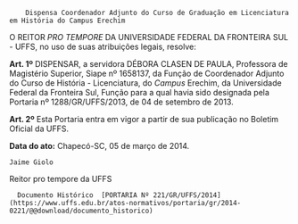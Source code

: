         Dispensa Coordenador Adjunto do Curso de Graduação em Licenciatura em História do Campus Erechim  

O REITOR *PRO TEMPORE* DA UNIVERSIDADE FEDERAL DA FRONTEIRA SUL - UFFS, no uso de suas atribuições legais, resolve:

 **Art. 1º** DISPENSAR, a servidora DÉBORA CLASEN DE PAULA, Professora de Magistério Superior, Siape nº 1658137, da Função de Coordenador Adjunto do Curso de História - Licenciatura, do *Campus* Erechim, da Universidade Federal da Fronteira Sul, Função para a qual havia sido designada pela Portaria nº 1288/GR/UFFS/2013, de 04 de setembro de 2013.

 **Art. 2º** Esta Portaria entra em vigor a partir de sua publicação no Boletim Oficial da UFFS.

  

   **Data do ato:** Chapecó-SC, 05 de março de 2014.   
 

    Jaime Giolo   
 Reitor pro tempore da UFFS 

      Documento Histórico  [PORTARIA Nº 221/GR/UFFS/2014](https://www.uffs.edu.br/atos-normativos/portaria/gr/2014-0221/@@download/documento_historico)     
      